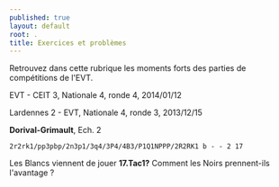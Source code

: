 ```yaml
---
published: true
layout: default
root: .
title: Exercices et problèmes
---
```


Retrouvez dans cette rubrique les moments forts des parties de compétitions de l'EVT.

EVT - CEIT 3, Nationale 4, ronde 4, 2014/01/12

Lardennes 2 - EVT, Nationale 4, ronde 3, 2013/12/15

**Dorival-Grimault**, Ech. 2

`2r2rk1/pp3pbp/2n3p1/3q4/3P4/4B3/P1Q1NPPP/2R2RK1 b - - 2 17`

Les Blancs viennent de jouer **17.Tac1?** Comment les Noirs prennent-ils l'avantage ?
